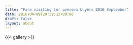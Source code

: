 ```yaml
---
title: "Farm visiting for oversea buyers 2016 September"
date: 2016-04-09T20:39:13+09:00
draft: false
layout: about
---
```

{{< gallery >}}
